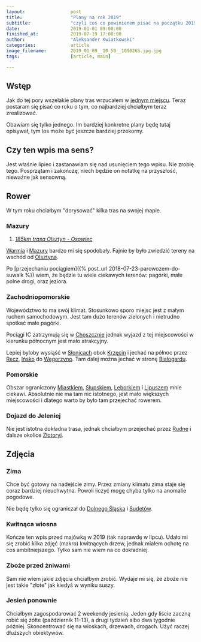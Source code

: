 ```yaml
---
layout:                 post
title:                  "Plany na rok 2019"
subtitle:               "czyli coś co powinienem pisać na początku 2019 roku a dokończyłem w jego połowie"
date:                   2019-01-01 09:00:00
finished_at:            2019-07-19 17:00:00
author:                 "Aleksander Kwiatkowski"
categories:             article
image_filename:         2019_01_09__10_50__1090265.jpg.jpg
tags:                   [article, main]

---
```


[wiki-dolny-slask]: https://pl.wikipedia.org/wiki/Dolny_%C5%9Al%C4%85sk
[wiki-warmia]: https://pl.wikipedia.org/wiki/Warmia
[wiki-mazury]: https://pl.wikipedia.org/wiki/Mazury
[wiki-olsztyn]: https://pl.wikipedia.org/wiki/Olsztyn
[wiki-choszczno]: https://pl.wikipedia.org/wiki/Choszczno
[wiki-slonice]: https://pl.wikipedia.org/wiki/S%C5%82onice
[wiki-krzecin]: https://pl.wikipedia.org/wiki/Krz%C4%99cin_(wojew%C3%B3dztwo_zachodniopomorskie)
[wiki-recz]: https://pl.wikipedia.org/wiki/Recz
[wiki-insko]: https://pl.wikipedia.org/wiki/I%C5%84sko
[wiki-wegorzyno]: https://pl.wikipedia.org/wiki/W%C4%99gorzyno
[wiki-bialogard]: https://pl.wikipedia.org/wiki/Bia%C5%82ogard
[wiki-miastko]: https://pl.wikipedia.org/wiki/Miastko
[wiki-slupks]: https://pl.wikipedia.org/wiki/S%C5%82upsk
[wiki-lebork]: https://pl.wikipedia.org/wiki/L%C4%99bork
[wiki-lipisz]: https://pl.wikipedia.org/wiki/Lipusz
[wiki-rudna]: https://pl.wikipedia.org/wiki/Rudna_(wojew%C3%B3dztwo_dolno%C5%9Bl%C4%85skie)
[wiki-zlotoryja]: https://pl.wikipedia.org/wiki/Z%C5%82otoryja
[wiki-sudety]: https://pl.wikipedia.org/wiki/Sudety
[wiki-lipusz]: https://pl.wikipedia.org/wiki/Lipusz

## Wstęp

Jak do tej pory wszelakie plany tras wrzucałem w [jednym miejscu](/todos/).
Teraz postaram się pisać co roku o tym, co najbardziej chciałbym teraz zrealizować.

Obawiam się tylko jednego. Im bardziej konkretne plany będę tutaj opisywał,
tym los może być jeszcze bardziej przekorny.

## Czy ten wpis ma sens?

Jest właśnie lipiec i zastanawiam się nad usunięciem tego wpisu. Nie zrobię tego.
Posprzątam i zakończę, niech będzie on notatkę na przyszłość, nieważne
jak sensowną.

## Rower

W tym roku chciałbym "dorysować" kilka tras na swojej mapie.

### Mazury

1) *[185km trasa Olsztyn - Osowiec](http://umapa.pl/lRdnL)*

[Warmia][wiki-warmia] i [Mazury][wiki-mazury] bardzo mi się spodobały.
Fajnie by było zwiedzić tereny na wschód od [Olsztyna][wiki-olsztyn].

Po [przejechaniu pociągiem]({% post_url 2018-07-23-parowozem-do-suwalk %})
wiem, że będzie tu wiele ciekawych terenów: pagórki, małe polne drogi,
oraz jeziora.

### Zachodniopomorskie

Województwo to ma swój klimat. Stosunkowo sporo miejsc jest z małym ruchem samochodowym.
Jest tam dużo terenów zielonych i nietrudno spotkać małe pagórki.

Pociągi IC zatrzymują się w [Choszcznie][wiki-choszczno] jednak wyjazd
z tej miejscowości w kierunku północnym jest mało atrakcyjny.

Lepiej byloby wysiąść w [Słonicach][wiki-slonice] obok [Krzęcin][wiki-krzecin]
i jechać na północ przez [Recz][wiki-recz], [Ińsko][wiki-insko]
do [Węgorzyno][wiki-wegorzyno]. Tam dalej można jechać w stronę
[Białogardu][wiki-bialogard].

### Pomorskie

Obszar ograniczony [Miastkiem][wiki-miastko], [Słupskiem][wiki-slupks],
[Lęborkiem][wiki-lebork] i [Lipuszem][wiki-lipusz] mnie ciekawi.
Absolutnie nie ma tam nic istotnego, jest mało większych miejscowości
i dlatego warto by było tam przejechać rowerem.

### Dojazd do Jeleniej

Nie jest istotna dokładna trasa, jednak chciałbym przejechać przez
[Rudne][wiki-rudna] i dalsze okolice [Złotoryi][wiki-zlotoryja].

## Zdjęcia

### Zima

Chce być gotowy na nadejście zimy. Przez zmiany klimatu zima staje się
coraz bardziej nieuchwytna. Powoli liczyć mogę chyba tylko na anomalie
pogodowe.

Nie będę tylko się ograniczał do [Dolnego Śląska][wiki-dolny-slask]
i [Sudetów][wiki-sudety].

### Kwitnąca wiosna

Kończe ten wpis przed majówką w 2019 (tak naprawdę w lipcu). Udało mi się zrobić
kilka zdjęć (makro) kwitnących drzew, jednak miałem ochotę na coś ambitniejszego.
Tylko sam nie wiem na co dokładniej.

### Zboże przed żniwami

Sam nie wiem jakie zdjęcia chciałbym zrobić. Wydaje mi się, że zboże nie jest
takie "złote" jak kiedyś w wyniku suszy.

### Jesień ponownie

Chciałbym zagospodarować 2 weekendy jesienią. Jeden gdy liście zaczną robić się żółte
(październik 11-13), a drugi tydzień albo dwa tygodnie później.
Skoncentrować się na wioskach, drzewach, drogach. Użyć raczej dłuższych obiektywów.
